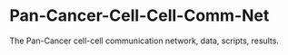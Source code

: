 # Pan-Cancer-Cell-Cell-Comm-Net
The Pan-Cancer cell-cell communication network, data, scripts, results.
